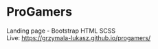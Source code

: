 # ProGamers

Landing page - Bootstrap HTML SCSS
<br> Live: https://grzymala-lukasz.github.io/progamers/
